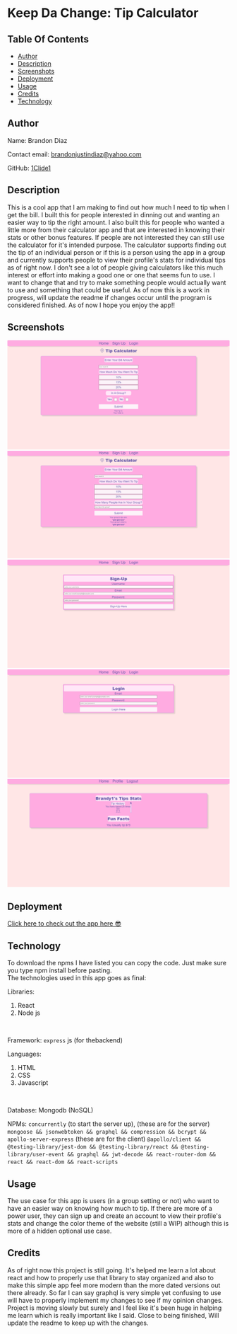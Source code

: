 # Keep Da Change: Tip Calculator

## Table Of Contents

- [Author](#Author)
- [Description](#Description)
- [Screenshots](#Screenshots)
- [Deployment](#Deployment)
- [Usage](#Usage)
- [Credits](#Credits)
- [Technology](#Technology)

## Author

Name: Brandon Diaz

Contact email: brandonjustindiaz@yahoo.com

GitHub: [1Clide1](https://github.com/1Clide1)

## Description

This is a cool app that I am making to find out how much I need to tip when I get the bill. I built this for people interested in dinning out and wanting an easier way to tip the right amount. I also built this for people who wanted a little more from their calculator app and that are interested in knowing their stats or other bonus features. If people are not interested they can still use the calculator for it's intended purpose. The calculator supports finding out the tip of an individual person or if this is a person using the app in a group and currently supports people to view their profile's stats for individual tips as of right now. I don't see a lot of people giving calculators like this much interest or effort into making a good one or one that seems fun to use. I want to change that and try to make something people would actually want to use and something that could be useful. As of now this is a work in progress, will update the readme if changes occur until the program is considered finished. As of now I hope you enjoy the app!!

## Screenshots

![screenshot](ReadmeAssets/images/tip-screenshot.png?raw=true)
![screenshot](ReadmeAssets/images/group-tip-screenshot.png?raw=true)
![screenshot](ReadmeAssets/images/signup-screenshot.png?raw=true)
![screenshot](ReadmeAssets/images/login-screenshot.png?raw=true)
![screenshot](ReadmeAssets/images/profile-screenshot.png?raw=true)

## Deployment

[Click here to check out the app here 😎](https://www.keepdachange.app/)

## Technology

To download the npms I have listed you can copy the code. Just make sure you type npm install before pasting.
<br>
The technologies used in this app goes as final:
<br>

Libraries: <ol><li>React</li> <li>Node js</li></ol>
<br>

Framework: `express` js (for thebackend)
<br>

Languages: <ol><li>HTML</li> <li>CSS</li> <li>Javascript</li></ol>
<br>

Database: Mongodb (NoSQL)
<br>

NPMs: `concurrently` (to start the server up), (these are for the server) `mongoose && jsonwebtoken && graphql && compression && bcrypt && apollo-server-express` (these are for the client) `@apollo/client && @testing-library/jest-dom && @testing-library/react && @testing-library/user-event && graphql && jwt-decode && react-router-dom && react && react-dom && react-scripts`
<br>

## Usage

The use case for this app is users (in a group setting or not) who want to have an easier way on knowing how much to tip. If there are more of a power user, they can sign up and create an account to view their profile's stats and change the color theme of the website (still a WIP) although this is more of a hidden optional use case.

## Credits

As of right now this project is still going. It's helped me learn a lot about react and how to properly use that library to stay organized and also to make this simple app feel more modern than the more dated versions out there already. So far I can say graphql is very simple yet confusing to use will have to properly implement my changes to see if my opinion changes. Project is moving slowly but surely and I feel like it's been huge in helping me learn which is really important like I said. Close to being finished, Will update the readme to keep up with the changes.
